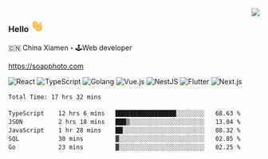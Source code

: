 <img align="right" src="https://github-readme-stats.vercel.app/api?username=yiiu&show_icons=false&bg_color=30,e96443,904e95&title_color=fff&text_color=fff" />

### Hello <img src="https://raw.githubusercontent.com/ABSphreak/ABSphreak/master/gifs/Hi.gif" width="26px" />
 
🇨🇳 China Xiamen・🕹Web developer

https://soapphoto.com

<p align="left"><img src="https://cdn.svgporn.com/logos/react.svg" alt="React" width="32" height="32"/> <img src="https://cdn.svgporn.com/logos/typescript-icon.svg" alt="TypeScript" width="32" height="32"/> <img src="https://cdn.svgporn.com/logos/gopher.svg" alt="Golang" width="32" height="32"/> <img src="https://cdn.svgporn.com/logos/vue.svg" alt="Vue.js" width="32" height="32"/> <img src="https://cdn.svgporn.com/logos/nestjs.svg" alt="NestJS" width="32" height="32"/> <img src="https://cdn.svgporn.com/logos/flutter.svg" alt="Flutter" width="32" height="32"/> <img src="https://cdn.svgporn.com/logos/nextjs-icon.svg" alt="Next.js" width="32" height="32"/></p>


<!--START_SECTION:waka-->

```txt
Total Time: 17 hrs 32 mins

TypeScript    12 hrs 6 mins   █████████████████░░░░░░░░   68.63 %
JSON          2 hrs 18 mins   ███▒░░░░░░░░░░░░░░░░░░░░░   13.04 %
JavaScript    1 hr 28 mins    ██░░░░░░░░░░░░░░░░░░░░░░░   08.32 %
SQL           30 mins         ▓░░░░░░░░░░░░░░░░░░░░░░░░   02.85 %
Go            23 mins         ▓░░░░░░░░░░░░░░░░░░░░░░░░   02.25 %
```

<!--END_SECTION:waka-->

